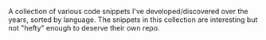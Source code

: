 A collection of various code snippets I've developed/discovered over the years, sorted by language.
The snippets in this collection are interesting but not "hefty" enough to deserve their own repo.